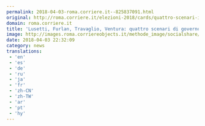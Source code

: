 ```yaml
---
permalink: 2018-04-03-roma.corriere.it--825837091.html
original: http://roma.corriere.it/elezioni-2018/cards/quattro-scenari-il-nuovo-governo/mauro-lusetti-legacoop-vincitori-troveranno-quadra-pd-fuori-giochi_principale.shtml
domain: roma.corriere.it
title: 'Lusetti, Furlan, Travaglio, Ventura: quattro scenari di governo'
image: http://images.roma.corriereobjects.it/methode_image/socialshare/2018/04/03/09986f4c-3772-11e8-b6e2-a808a444e7a2.jpg
date: 2018-04-03 22:32:09
category: news
translations: 
 - 'en'
 - 'es'
 - 'de'
 - 'ru'
 - 'ja'
 - 'fr'
 - 'zh-CN'
 - 'zh-TW'
 - 'ar'
 - 'pt'
 - 'hy'
---
```


